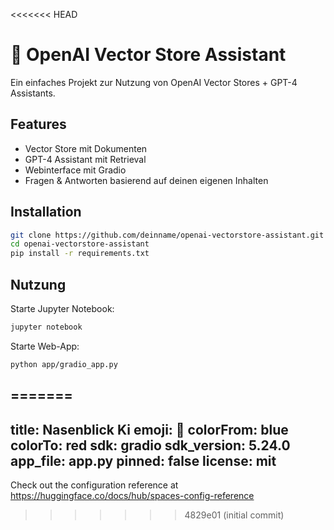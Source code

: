 <<<<<<< HEAD
# 🧠 OpenAI Vector Store Assistant

Ein einfaches Projekt zur Nutzung von OpenAI Vector Stores + GPT-4 Assistants.

## Features

- Vector Store mit Dokumenten
- GPT-4 Assistant mit Retrieval
- Webinterface mit Gradio
- Fragen & Antworten basierend auf deinen eigenen Inhalten

## Installation

```bash
git clone https://github.com/deinname/openai-vectorstore-assistant.git
cd openai-vectorstore-assistant
pip install -r requirements.txt
```

## Nutzung

Starte Jupyter Notebook:
```bash
jupyter notebook
```

Starte Web-App:
```bash
python app/gradio_app.py
```
=======
---
title: Nasenblick Ki
emoji: 🐨
colorFrom: blue
colorTo: red
sdk: gradio
sdk_version: 5.24.0
app_file: app.py
pinned: false
license: mit
---

Check out the configuration reference at https://huggingface.co/docs/hub/spaces-config-reference
>>>>>>> 4829e01 (initial commit)
